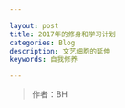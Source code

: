 ```yaml
---

layout: post
title: 2017年的修身和学习计划
categories: Blog
description: 文艺细胞的延伸
keywords: 自我修养

---
```

> 作者：BH


